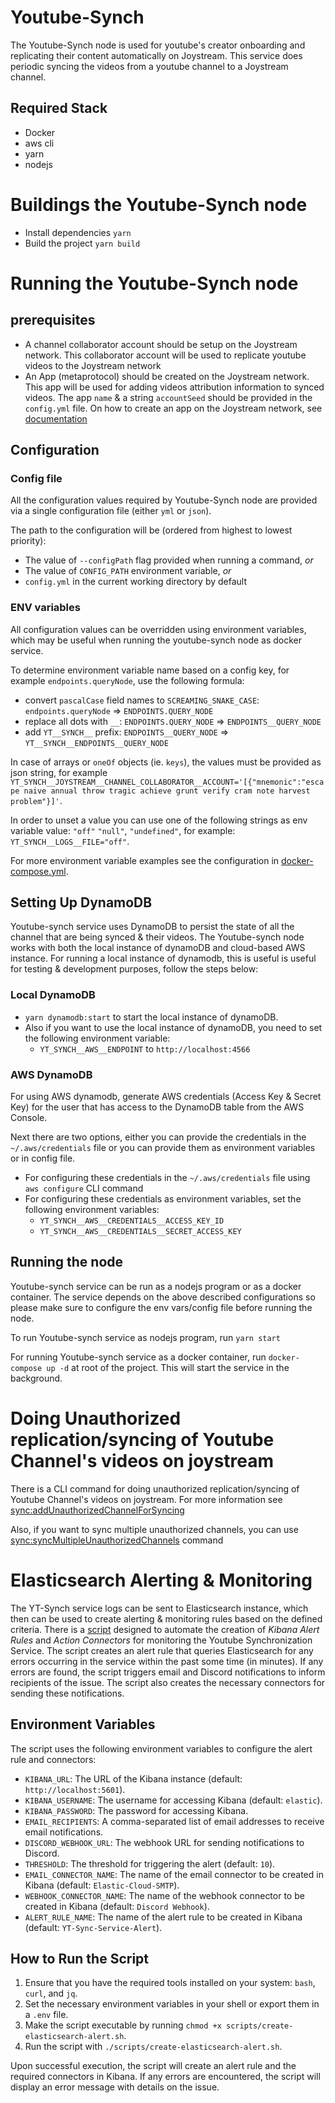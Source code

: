# Youtube-Synch

The Youtube-Synch node is used for youtube's creator onboarding and replicating their content automatically on Joystream. This service does periodic syncing the videos from a youtube channel to a Joystream channel.

## Required Stack

- Docker
- aws cli
- yarn
- nodejs

# Buildings the Youtube-Synch node

- Install dependencies
  `yarn`
- Build the project
  `yarn build`

# Running the Youtube-Synch node

## prerequisites

- A channel collaborator account should be setup on the Joystream network. This collaborator account will be used to replicate youtube videos to the Joystream network
- An App (metaprotocol) should be created on the Joystream network. This app will be used for adding videos attribution information to synced videos. The app `name` & a string `accountSeed` should be provided in the `config.yml` file. On how to create an app on the Joystream network, see [documentation](https://github.com/Joystream/joystream/blob/apps-metaprotocol/cli/README.md#joystream-cli-appscreateapp)

## Configuration

### Config file

All the configuration values required by Youtube-Synch node are provided via a single configuration file (either `yml` or `json`).

The path to the configuration will be (ordered from highest to lowest priority):

- The value of `--configPath` flag provided when running a command, _or_
- The value of `CONFIG_PATH` environment variable, _or_
- `config.yml` in the current working directory by default

### ENV variables

All configuration values can be overridden using environment variables, which may be useful when running the youtube-synch node as docker service.

To determine environment variable name based on a config key, for example `endpoints.queryNode`, use the following formula:

- convert `pascalCase` field names to `SCREAMING_SNAKE_CASE`: `endpoints.queryNode` => `ENDPOINTS.QUERY_NODE`
- replace all dots with `__`: `ENDPOINTS.QUERY_NODE` => `ENDPOINTS__QUERY_NODE`
- add `YT__SYNCH__` prefix: `ENDPOINTS__QUERY_NODE` => `YT__SYNCH__ENDPOINTS__QUERY_NODE`

In case of arrays or `oneOf` objects (ie. `keys`), the values must be provided as json string, for example `YT_SYNCH__JOYSTREAM__CHANNEL_COLLABORATOR__ACCOUNT='[{"mnemonic":"escape naive annual throw tragic achieve grunt verify cram note harvest problem"}]'`.

In order to unset a value you can use one of the following strings as env variable value: `"off"` `"null"`, `"undefined"`, for example: `YT_SYNCH__LOGS__FILE="off"`.

For more environment variable examples see the configuration in [docker-compose.yml](./docker-compose.yml).

## Setting Up DynamoDB

Youtube-synch service uses DynamoDB to persist the state of all the channel that are being synced & their videos. The Youtube-synch node works with both the local instance of dynamoDB and cloud-based AWS instance.
For running a local instance of dynamodb, this is useful is useful for testing & development purposes, follow the steps below:

### Local DynamoDB

- `yarn dynamodb:start` to start the local instance of dynamoDB.
- Also if you want to use the local instance of dynamoDB, you need to set the following environment variable:
  - `YT_SYNCH__AWS__ENDPOINT` to `http://localhost:4566`

### AWS DynamoDB

For using AWS dynamodb, generate AWS credentials (Access Key & Secret Key) for the user that has access to the DynamoDB table from the AWS Console.

Next there are two options, either you can provide the credentials in the `~/.aws/credentials` file or you can provide them as environment variables or in config file.

- For configuring these credentials in the `~/.aws/credentials` file using `aws configure` CLI command
- For configuring these credentials as environment variables, set the following environment variables:
  - `YT_SYNCH__AWS__CREDENTIALS__ACCESS_KEY_ID`
  - `YT_SYNCH__AWS__CREDENTIALS__SECRET_ACCESS_KEY`

## Running the node

Youtube-synch service can be run as a nodejs program or as a docker container. The service depends on the above described configurations so please make sure to configure the env vars/config file before running the node.

To run Youtube-synch service as nodejs program, run `yarn start`

For running Youtube-synch service as a docker container, run `docker-compose up -d` at root of the project. This will start the service in the background.

# Doing Unauthorized replication/syncing of Youtube Channel's videos on joystream

There is a CLI command for doing unauthorized replication/syncing of Youtube Channel's videos on joystream. For more information see [sync:addUnauthorizedChannelForSyncing](./src/cli/docs/sync.md)

Also, if you want to sync multiple unauthorized channels, you can use [sync:syncMultipleUnauthorizedChannels](./src/cli/docs/sync.md) command

# Elasticsearch Alerting & Monitoring

The YT-Synch service logs can be sent to Elasticsearch instance, which then can be used to create alerting & monitoring rules based on the defined criteria. There is a [script](scripts/create-elasticsearch-alert.sh) designed to automate the creation of _Kibana Alert Rules_ and _Action Connectors_ for monitoring the Youtube Synchronization Service. The script creates an alert rule that queries Elasticsearch for any errors occurring in the service within the past some time (in minutes). If any errors are found, the script triggers email and Discord notifications to inform recipients of the issue. The script also creates the necessary connectors for sending these notifications.

## Environment Variables

The script uses the following environment variables to configure the alert rule and connectors:

- `KIBANA_URL`: The URL of the Kibana instance (default: `http://localhost:5601`).
- `KIBANA_USERNAME`: The username for accessing Kibana (default: `elastic`).
- `KIBANA_PASSWORD`: The password for accessing Kibana.
- `EMAIL_RECIPIENTS`: A comma-separated list of email addresses to receive email notifications.
- `DISCORD_WEBHOOK_URL`: The webhook URL for sending notifications to Discord.
- `THRESHOLD`: The threshold for triggering the alert (default: `10`).
- `EMAIL_CONNECTOR_NAME`: The name of the email connector to be created in Kibana (default: `Elastic-Cloud-SMTP`).
- `WEBHOOK_CONNECTOR_NAME`: The name of the webhook connector to be created in Kibana (default: `Discord Webhook`).
- `ALERT_RULE_NAME`: The name of the alert rule to be created in Kibana (default: `YT-Sync-Service-Alert`).

## How to Run the Script

1. Ensure that you have the required tools installed on your system: `bash`, `curl`, and `jq`.
2. Set the necessary environment variables in your shell or export them in a `.env` file.
3. Make the script executable by running `chmod +x scripts/create-elasticsearch-alert.sh`.
4. Run the script with `./scripts/create-elasticsearch-alert.sh`.

Upon successful execution, the script will create an alert rule and the required connectors in Kibana. If any errors are encountered, the script will display an error message with details on the issue.
